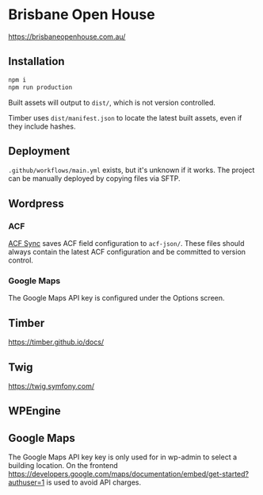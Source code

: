 # Brisbane Open House

https://brisbaneopenhouse.com.au/

## Installation

```bash
npm i
npm run production
```

Built assets will output to `dist/`, which is not version controlled.

Timber uses `dist/manifest.json` to locate the latest built assets, even if they include hashes.

## Deployment

`.github/workflows/main.yml` exists, but it's unknown if it works. The project can be manually deployed by copying files via SFTP.

## Wordpress

### ACF

[ACF Sync](https://www.advancedcustomfields.com/resources/synchronized-json/) saves ACF field configuration to `acf-json/`. These files should always contain the latest ACF configuration and be committed to version control.

### Google Maps

The Google Maps API key is configured under the Options screen.

## Timber

https://timber.github.io/docs/

## Twig

https://twig.symfony.com/

## WPEngine

## Google Maps

The Google Maps API key key is only used for in wp-admin to select a building location. On the frontend https://developers.google.com/maps/documentation/embed/get-started?authuser=1 is used to avoid API charges.
